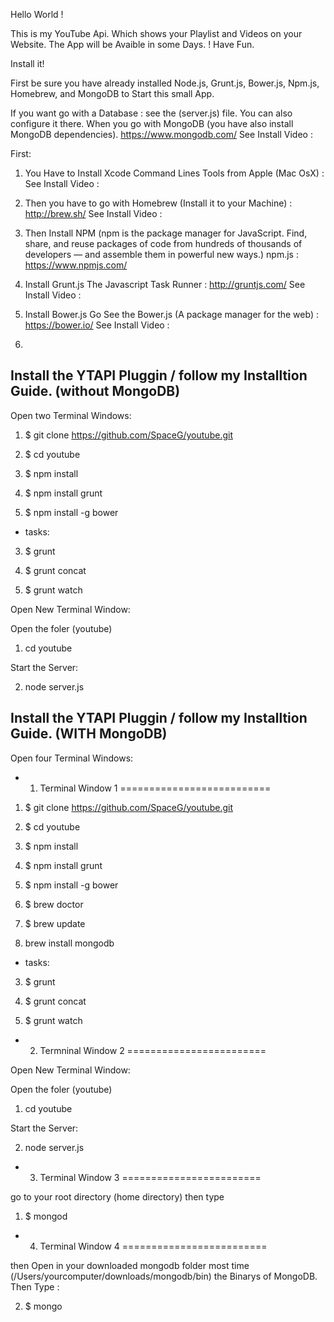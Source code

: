 Hello World !

This is my YouTube Api. Which shows your Playlist and Videos on your Website. 
The App will be Avaible in some Days. !
Have Fun.

Install it!

First be sure you have already installed Node.js, Grunt.js, Bower.js, Npm.js, Homebrew, and MongoDB to Start this small App.


If you want go with a Database : see the (server.js) file. You can also configure it there. 
When you go with MongoDB (you have also install MongoDB dependencies). https://www.mongodb.com/
See Install Video : 



First: 
1. You Have to Install Xcode Command Lines Tools from Apple (Mac OsX) : 
See Install Video :


2. Then you have to go with Homebrew (Install it to your Machine) : http://brew.sh/
See Install Video : 

3. Then Install NPM (npm is the package manager for JavaScript. Find, share, and reuse packages of code from hundreds of thousands of developers — and assemble them in powerful new ways.)  npm.js :  https://www.npmjs.com/


4. Install Grunt.js The Javascript Task Runner : http://gruntjs.com/
See Install Video : 

5. Install Bower.js Go See the Bower.js (A package manager for the web) : https://bower.io/
See Install Video : 

6.  


<h2>Install the YTAPI Pluggin / follow my Installtion Guide. (without MongoDB) </h2>

Open two Terminal Windows: 

1. $ git clone https://github.com/SpaceG/youtube.git

2. $ cd youtube

3. $ npm install

3. $ npm install grunt

3. $ npm install -g bower

 - tasks:

3. $ grunt

4. $ grunt concat

5. $ grunt watch



Open New Terminal Window:

Open the foler (youtube)

1. cd youtube

Start the Server: 

2. node server.js 





<h2>Install the YTAPI Pluggin / follow my Installtion Guide. (WITH MongoDB) </h2>

Open four Terminal Windows: 

- 1. Terminal Window 1 
==========================

1. $ git clone https://github.com/SpaceG/youtube.git

2. $ cd youtube

3. $ npm install

3. $ npm install grunt

3. $ npm install -g bower

3. $ brew doctor

4. $ brew update 

5. brew install mongodb

 - tasks:

3. $ grunt

4. $ grunt concat

5. $ grunt watch


- 2. Termninal Window 2
======================== 

Open New Terminal Window:

Open the foler (youtube)

1. cd youtube

Start the Server: 

2. node server.js 


- 3. Terminal Window 3
========================

go to your root directory (home directory)
then type 

1. $ mongod


- 4. Terminal Window 4
=========================

then Open in your downloaded mongodb folder 
most time (/Users/yourcomputer/downloads/mongodb/bin) the Binarys of MongoDB.
Then Type : 

2. $ mongo





